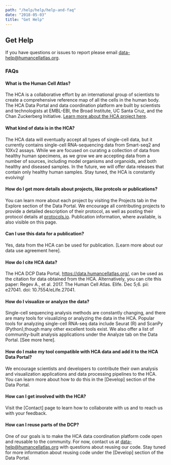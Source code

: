 ```yaml
---
path: "/help/help/help-and-faq"
date: "2018-05-03"
title: "Get Help"
---
```


## Get Help

If you have questions or issues to report please email [data-help@humancellatlas.org](mailto:data-help@humancellatlas.org).

### FAQs

#### What is the Human Cell Atlas?

The HCA is a collaborative effort by an international group of scientists to create a comprehensive reference map of all the cells in the human body.  The HCA Data Portal and data coordination platform are built by scientists and technologists at EMBL-EBI, the Broad Institute, UC Santa Cruz, and the Chan Zuckerberg Initiative.  [Learn more about the HCA project here](https://www.humancellatlas.org/). 

#### What kind of data is in the HCA?

The HCA data will eventually accept all types of single-cell data, but it currently contains single-cell RNA-sequencing data from Smart-seq2 and 10Xv2 assays.  While we are focused on curating a collection of data from healthy human specimens, as we grow we are accepting data from a number of sources, including model organisms and organoids, and both healthy and diseased samples.  In the future, we will offer data releases that contain only healthy human samples. Stay tuned, the HCA is constantly evolving!

#### How do I get more details about projects, like protcols or publications?

You can learn more about each project by visiting the Projects tab in the Explore section of the Data Portal.  We encourage all contributing projects to provide a detailed description of their protocol, as well as posting their protocol details at [protocols.io](https://www.protocols.io/). Publication information, where available, is also visible on this page.

#### Can I use this data for a publication?

Yes, data from the HCA can be used for publication.  [Learn more about our data use agreement here]. 

#### How do I cite HCA data?

The HCA DCP Data Portal, https://data.humancellatlas.org/, can be used as the citation for data obtained from the HCA. Alternatively, you can cite this paper: Regev A., et al. 2017. The Human Cell Atlas. Elife. Dec 5;6. pii: e27041. doi: 10.7554/eLife.27041.

#### How do I visualize or analyze the data?

Single-cell sequencing analysis methods are constantly changing, and there are many tools for visualizing or analyzing the data in the HCA.  Popular tools for analyzing single-cell RNA-seq data include Seurat (R) and ScanPy (Python),though many other excellent tools exist. We also offer a list of community-built analysis applications under the Analyze tab on the Data Portal. [See more here].

#### How do I make my tool compatible with HCA data and add it to the HCA Data Portal?

We encourage scientists and developers to contribute their own analysis and visualization applications and data processing pipelines to the HCA.  You can learn more about how to do this in the [Develop] section of the Data Portal.

#### How can I get involved with the HCA?

Visit the [Contact] page to learn how to collaborate with us and to reach us with your feedback. 

#### How can I reuse parts of the DCP?

One of our goals is to make the HCA data coordination platform code open and reusable to the community.  For now, contact us at data-help@humancellatlas.org with questions about reusing our code.  Stay tuned for more information about reusing code under the [Develop] section of the Data Portal. 


